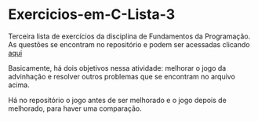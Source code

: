 # Exercicios-em-C-Lista-3

Terceira lista de exercícios da disciplina de Fundamentos da Programação. <br>
As questões se encontram no repositório e podem ser acessadas clicando [aqui](https://github.com/jhonnycs/Exercicios-em-C-Lista-3)

Basicamente, há dois objetivos nessa atividade: melhorar o jogo da advinhação e resolver outros problemas que se encontram
no arquivo acima.

Há no repositório o jogo antes de ser melhorado e o jogo depois de melhorado, para haver uma comparação.
